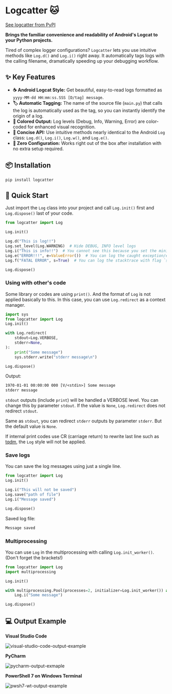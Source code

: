 # Logcatter 🐱

[See logcatter from PyPI](https://pypi.org/project/logcatter/)

**Brings the familiar convenience and readability of Android's Logcat to your Python projects.**

Tired of complex logger configurations? `Logcatter` lets you use intuitive methods like `Log.d()` and `Log.i()` right away. It automatically tags logs with the calling filename, dramatically speeding up your debugging workflow.

## ✨ Key Features

*   **☕ Android Logcat Style:** Get beautiful, easy-to-read logs formatted as `yyyy-MM-dd HH:mm:ss.SSS [D/tag] message`.
*   **🏷️ Automatic Tagging:** The name of the source file (`main.py`) that calls the log is automatically used as the tag, so you can instantly identify the origin of a log.
*   **🎨 Colored Output:** Log levels (Debug, Info, Warning, Error) are color-coded for enhanced visual recognition.
*   **🚀 Concise API:** Use intuitive methods nearly identical to the Android `Log` class: `Log.d()`, `Log.i()`, `Log.w()`, and `Log.e()`.
*   **🔧 Zero Configuration:** Works right out of the box after installation with no extra setup required.

## 📦 Installation

```shell
pip install logcatter
```

## 🚀 Quick Start

Just import the `Log` class into your project and call `Log.init()` first and `Log.dispose()` last of your code.

```python
from logcatter import Log

Log.init()

Log.d("This is log!!")
Log.set_level(Log.WARNING)  # Hide DEBUG, INFO level logs
Log.i("This is info!!")  # You cannot see this because you set the minimum level `WARNING`
Log.e("ERROR!!!", e=ValueError())  # You can log the caught exception/error with argument `e`
Log.f("FATAL ERROR", s=True)  # You can log the stacktrace with flag `s`

Log.dispose()
```

### Using with other's code

Some library or codes are using `print()`. And the format of `Log` is not applied basically to this. In this case, you can use `Log.redirect` as a context manager.

```python
import sys
from logcatter import Log
Log.init()

with Log.redirect(
    stdout=Log.VERBOSE,
    stderr=None,
):
    print("Some message")
    sys.stderr.write("stderr message\n")

Log.dispose()
```

Output:
```txt
1970-01-01 00:00:00 000 [V/<stdin>] Some message
stderr message
```

`stdout` outputs (include `print`) will be handled a VERBOSE level. You can change this by parameter `stdout`. If the value is `None`, `Log.redirect` does not redirect `stdout`.

Same as `stdout`, you can redirect `stderr` outputs by parameter `stderr`. But the default value is `None`.

If internal print codes use CR (carriage return) to rewrite last line such as [tqdm](https://github.com/tqdm/tqdm), the `Log` style will not be applied.

### Save logs

You can save the log messages using just a single line.

```python
from logcatter import Log
Log.init()

Log.i("This will not be saved")
Log.save("path of file")
Log.i("Message saved")

Log.dispose()
```

Saved log file:

```txt
Message saved
```

### Multiprocessing

You can use `Log` in the multiprocessing with calling `Log.init_worker()`. (Don't forget the brackets!)

```python
from logcatter import Log
import multiprocessing

Log.init()

with multiprocessing.Pool(processes=2, initializer=Log.init_worker()) as pool:
    Log.i("Some message")

Log.dispose()
```

## 💻 Output Example

**Visual Studio Code**

![visual-studio-code-output-example](/docs/images/vsc.png)

**PyCharm**

![pycharm-output-exmaple](/docs/images/pycharm.png)

**PowerShell 7 on Windows Terminal**

![pwsh7-wt-output-example](/docs/images/powershell.png)
